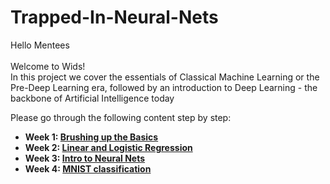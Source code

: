 # Trapped-In-Neural-Nets

Hello Mentees <br><br>
Welcome to Wids! <br>
In this project we cover the essentials of Classical Machine Learning or the Pre-Deep Learning era, followed by an  introduction to Deep Learning - the backbone of Artificial Intelligence today

Please go through the following content step by step:
* **Week 1: [Brushing up the Basics](https://github.com/MuskaanJ25/Trapped-In-Neural-Nets/tree/main/Week%201)**
* **Week 2: [Linear and Logistic Regression](https://github.com/MuskaanJ25/Trapped-In-Neural-Nets/tree/main/Week%202)**
* **Week 3: [Intro to Neural Nets](https://github.com/MuskaanJ25/Trapped-In-Neural-Nets/tree/main/Week%203)**
* **Week 4: [MNIST classification](https://github.com/MuskaanJ25/Trapped-In-Neural-Nets/tree/main/Week%204)**
